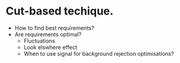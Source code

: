 # Cut-based techique.

  * How to find best requirements?
  * Are requirements optimal?
    - Fluctuations
    - Look elswhere effect
    - When to use signal for background rejection optimisations?

